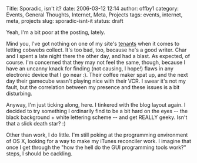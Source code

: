 Title: Sporadic, isn't it?
date: 2006-03-12 12:14
author: offby1
category: Events, General Thoughts, Internet, Meta, Projects
tags: events, internet, meta, projects
slug: sporadic-isnt-it
status: draft

Yeah, I'm a bit poor at the posting, lately.

Mind you, I've got nothing on one of my site's [tenants](/mildillson) when it comes to letting cobwebs collect. It's too bad, too, because he's a good writer. Char and I spent a late night there the other day, and had a blast. As expected, of course. I'm concerned that they may not feel the same, though, because I have an uncanny knack for finding (not causing, I hope!) flaws in any electronic device that I go near :). Their coffee maker spat up, and the next day their gamecube wasn't playing nice with their VCR. I swear it's not my fault, but the correlation between my presence and these issues is a bit disturbing.

Anyway, I'm just ticking along, here. I tinkered with the blog layout again. I decided to try something I ordinarily find to be a bit hard on the eyes -- the black background + white lettering scheme -- and get REALLY geeky. Isn't that a slick death star? :)

Other than work, I do little. I'm still poking at the programming environment of OS X, looking for a way to make my iTunes reconciler work. I imagine that once I get through the "how the hell do the GUI programming tools work?" steps, I should be cackling.
